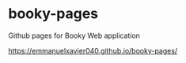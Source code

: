 # booky-pages
Github pages for Booky Web application

https://emmanuelxavier040.github.io/booky-pages/
